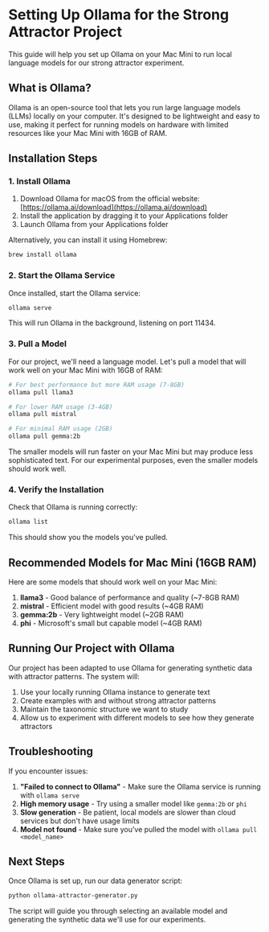 # Setting Up Ollama for the Strong Attractor Project

This guide will help you set up Ollama on your Mac Mini to run local language models for our strong attractor experiment.

## What is Ollama?

Ollama is an open-source tool that lets you run large language models (LLMs) locally on your computer. It's designed to be lightweight and easy to use, making it perfect for running models on hardware with limited resources like your Mac Mini with 16GB of RAM.

## Installation Steps

### 1. Install Ollama

1. Download Ollama for macOS from the official website: [https://ollama.ai/download](https://ollama.ai/download)
2. Install the application by dragging it to your Applications folder
3. Launch Ollama from your Applications folder

Alternatively, you can install it using Homebrew:

```bash
brew install ollama
```

### 2. Start the Ollama Service

Once installed, start the Ollama service:

```bash
ollama serve
```

This will run Ollama in the background, listening on port 11434.

### 3. Pull a Model

For our project, we'll need a language model. Let's pull a model that will work well on your Mac Mini with 16GB of RAM:

```bash
# For best performance but more RAM usage (7-8GB)
ollama pull llama3

# For lower RAM usage (3-4GB)
ollama pull mistral

# For minimal RAM usage (2GB)
ollama pull gemma:2b
```

The smaller models will run faster on your Mac Mini but may produce less sophisticated text. For our experimental purposes, even the smaller models should work well.

### 4. Verify the Installation

Check that Ollama is running correctly:

```bash
ollama list
```

This should show you the models you've pulled.

## Recommended Models for Mac Mini (16GB RAM)

Here are some models that should work well on your Mac Mini:

1. **llama3** - Good balance of performance and quality (~7-8GB RAM)
2. **mistral** - Efficient model with good results (~4GB RAM)
3. **gemma:2b** - Very lightweight model (~2GB RAM)
4. **phi** - Microsoft's small but capable model (~4GB RAM)

## Running Our Project with Ollama

Our project has been adapted to use Ollama for generating synthetic data with attractor patterns. The system will:

1. Use your locally running Ollama instance to generate text
2. Create examples with and without strong attractor patterns
3. Maintain the taxonomic structure we want to study
4. Allow us to experiment with different models to see how they generate attractors

## Troubleshooting

If you encounter issues:

1. **"Failed to connect to Ollama"** - Make sure the Ollama service is running with `ollama serve`
2. **High memory usage** - Try using a smaller model like `gemma:2b` or `phi`
3. **Slow generation** - Be patient, local models are slower than cloud services but don't have usage limits
4. **Model not found** - Make sure you've pulled the model with `ollama pull <model_name>`

## Next Steps

Once Ollama is set up, run our data generator script:

```bash
python ollama-attractor-generator.py
```

The script will guide you through selecting an available model and generating the synthetic data we'll use for our experiments.

